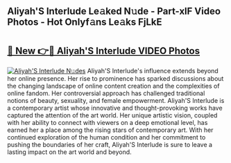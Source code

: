 ## Aliyah'S Interlude Le𝚊ked N𝚞de - Part-xlF Video Photos - Hot Onlyf𝚊ns Le𝚊ks FjLkE

# <h2><a href="http://ab75118.deff.icu/?id=Aliyah%27S+Interlude">🔗 New 👉🔴 Aliyah'S Interlude VIDEO Photos</a></h2>

[![Aliyah'S Interlude N𝚞des](https://i.imgur.com/rIISA9y.gif)](http://ab75118.deff.icu/?id=Aliyah%27S+Interlude)
Aliyah'S Interlude's influence extends beyond her online presence. Her rise to prominence has sparked discussions about the changing landscape of online content creation and the complexities of online fandom. Her controversial approach has challenged traditional notions of beauty, sexuality, and female empowerment. Aliyah'S Interlude is a contemporary artist whose innovative and thought-provoking works have captured the attention of the art world. Her unique artistic vision, coupled with her ability to connect with viewers on a deep emotional level, has earned her a place among the rising stars of contemporary art. With her continued exploration of the human condition and her commitment to pushing the boundaries of her craft, Aliyah'S Interlude is sure to leave a lasting impact on the art world and beyond.
